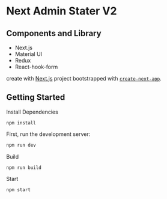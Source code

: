 # Next Admin Stater V2

## Components and Library

- Next.js
- Material UI
- Redux
- React-hook-form

create with [Next.js](https://nextjs.org/) project bootstrapped with [`create-next-app`](https://github.com/zeit/next.js/tree/canary/packages/create-next-app).

## Getting Started

Install Dependencies

```
npm install
```

First, run the development server:

```bash
npm run dev
```

Build

```
npm run build
```

Start

```
npm start
```

